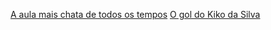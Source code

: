 [A aula mais chata de todos os tempos](A_aula_mais_chata_de_todos_os_tempos)
[O gol do Kiko da Silva](O_gol_de_Kiko_da_Silva)


